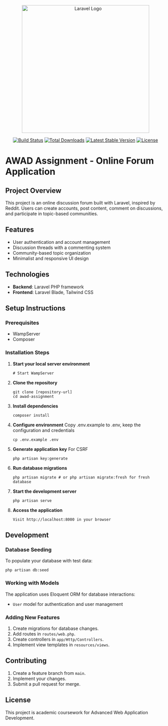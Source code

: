 <p align="center"><a href="https://laravel.com" target="_blank"><img src="https://raw.githubusercontent.com/laravel/art/master/logo-lockup/5%20SVG/2%20CMYK/1%20Full%20Color/laravel-logolockup-cmyk-red.svg" width="400" alt="Laravel Logo"></a></p>

<p align="center">
<a href="https://github.com/laravel/framework/actions"><img src="https://github.com/laravel/framework/workflows/tests/badge.svg" alt="Build Status"></a>
<a href="https://packagist.org/packages/laravel/framework"><img src="https://img.shields.io/packagist/dt/laravel/framework" alt="Total Downloads"></a>
<a href="https://packagist.org/packages/laravel/framework"><img src="https://img.shields.io/packagist/v/laravel/framework" alt="Latest Stable Version"></a>
<a href="https://packagist.org/packages/laravel/framework"><img src="https://img.shields.io/packagist/l/laravel/framework" alt="License"></a>
</p>

# AWAD Assignment - Online Forum Application

## Project Overview
This project is an online discussion forum built with Laravel, inspired by Reddit. Users can create accounts, post content, comment on discussions, and participate in topic-based communities.

## Features
- User authentication and account management
- Discussion threads with a commenting system
- Community-based topic organization
- Minimalist and responsive UI design

## Technologies
- **Backend**: Laravel PHP framework
- **Frontend**: Laravel Blade, Tailwind CSS

## Setup Instructions

### Prerequisites
- WampServer
- Composer

### Installation Steps

1. **Start your local server environment**
   ```
   # Start WampServer
   ```

2. **Clone the repository**
   ```
   git clone [repository-url]
   cd awad-assignment
   ```

3. **Install dependencies**
   ```
   composer install
   ```

4. **Configure environment**
   Copy .env.example to .env, keep the configuration and credentials
   ```
   cp .env.example .env
   ```

5. **Generate application key**
    For CSRF
   ```
   php artisan key:generate
   ```

6. **Run database migrations**
   ```
   php artisan migrate # or php artisan migrate:fresh for fresh database
   ```

7. **Start the development server**
   ```
   php artisan serve
   ```

8. **Access the application**
   ```
   Visit http://localhost:8000 in your browser
   ```

## Development

### Database Seeding
To populate your database with test data:
```
php artisan db:seed
```

### Working with Models
The application uses Eloquent ORM for database interactions:
- `User` model for authentication and user management

### Adding New Features
1. Create migrations for database changes.
2. Add routes in `routes/web.php`.
3. Create controllers in `app/Http/Controllers`.
4. Implement view templates in `resources/views`.

## Contributing
1. Create a feature branch from `main`.
2. Implement your changes.
3. Submit a pull request for merge.

## License
This project is academic coursework for Advanced Web Application Development.
